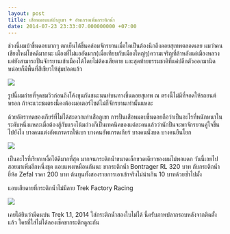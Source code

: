 ```yaml
---
layout: post
title: เสือหมอบแต่บ้าภูเขา + อัพเกรดเพิ่มกระติกน้ำ
date: 2014-07-23 23:33:07.000000000 +07:00
---
```

ช่วงนี้ผมบ้าขึ้นดอยมากๆ ตกเย็นได้ขึ้นคล่อมจักรยานเมื่อใดเป็นต้องนึกถึงดอยสุเทพตลอดเลย ผมว่าคนเชียงใหม่โชคดีมากนะ เมืองที่ไม่แออัดมาก(เมื่อเทียบกับเมืองใหญ่ๆ)ความเจริญที่ล้าหลังแค่เมืองหลวง แต่ยังสามารถปั่นจักรยานเข้าเมืองได้โดยไม่ต้องเสียตาย และสุดท้ายธรรมชาติที่แค่ปลีกตัวออกมานิดหน่อยก็มีพื้นที่สีเขียวให้ชุ่มปอดแล้ว

![](https://lh4.googleusercontent.com/-UUBykvFNXrs/U8uy7xoCbUI/AAAAAAAAIXg/A74bSMZokbI/w1331-h985-no/2014-07-20+07.09.44+1.jpg)

รูปนี้ผมถ่ายที่จุดชมวิวก่อนถึงโค้งขุนกันชนะนนท์บนทางขึ้นดอยสุเทพ ณ ตรงนี้ไม่มีที่จอดให้รถยนต์หรอก ถ้าจะแวะชมตรงนี้คงต้องมอเตอร์ไซต์ไม่ก็จักรยานเท่านั้นแหละ

ด้วยอัตราทดของเกียร์ที่ไม่ได้สะดวกเท่าเสือภูเขา การปั่นเสือหมอบขึ้นดอยถือว่าเป็นอะไรที่หนักหนาในระดับหนึ่งแหละเมื่อต้องสู้กับแรงโน้มถ่วงก็เป็นเทคนิคของแต่ละคนแล้วว่านักปั่นจะพาจักรยานคู่ใจขึ้นไปยังไง บางคนแต่งอัพเกรดรถให้เบา บางคนอัพเกรดเกียร์ บางคนนั่งบด บางคนยืนโยก

![](https://lh6.googleusercontent.com/-cwxVzBbYi44/U891ErGLI7I/AAAAAAAAIdw/-26HT8ElRg8/w1313-h985-no/IMG_20140723_153819.jpg)

เป็นอะไรที่เรียกเหงื่อได้ดีมากที่สุด มากจนกระติกน้ำขนาดเล็กขวดเดียวของผมไม่พอแดก วันนี้เลยไปสอยมาเพิ่มอีกหนึ่งชุด แอบแพงเหมือนกันนะ ขากระติกน้ำ Bontrager RL 320 บาท กับกระติกน้ำยี่ห้อ Zefal ราคา 200 บาท ต้นทุนทั้งสองรายการเอาเข้าจริงไม่น่าเกิน 10 บาทด้วยซ้ำไปมั้ง

แอบเสียดายที่กระติกน้ำไม่มีลาย Trek Factory Racing

![](https://lh3.googleusercontent.com/-_g0qHqd3Wks/U8_e3iQQS-I/AAAAAAAAIeQ/42PlMLeL5cI/w1331-h985-no/IMG_20140723_231157.jpg)

เคยได้ยินว่ามีคนบ่น Trek 1.1, 2014 ใส่กระติกน้ำสองใบไม่ได้ นี้ครับภาพปลากรอบหลังจากติดตั้งแล้ว ใครที่ใส่ไม่ได้ลองเช็คขากระติกดูละกัน
